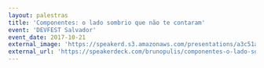 ```yaml
---
layout: palestras
title: 'Componentes: o lado sombrio que não te contaram'
event: 'DEVFEST Salvador'
event_date: 2017-10-21
external_image: 'https://speakerd.s3.amazonaws.com/presentations/a3c51abd34434fa296ab1a58649e1562/preview_slide_0.jpg?412127'
external_url: 'https://speakerdeck.com/brunopulis/componentes-o-lado-sombrio-que-nao-te-contaram'
---
```

